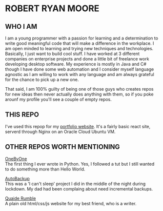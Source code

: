 # ROBERT RYAN MOORE

## WHO I AM

I am a young programmer with a passion for learning and a determination to write good meaningful code that will make a difference in the workplace. I am open minded to learning and trying new techniques and technologies. Basically, I just want to build cool stuff. I have worked at 3 different companies on enterprise projects and done a little bit of freelance work developing desktop software. My experience is mostly in Java and C# though I have done some web automation and I consider myself language agnostic as I am willing to work with any language and am always grateful for the chance to pick up a new one.

That said,  I am 100% guilty of being one of those guys who creates repos for new ideas then never actually does anything with them, so if you poke arounf my profile you'll see a couple of empty repos.

## THIS REPO
I've used this repop for my [portfolio website](https://robertryanmoore.co.za/index.html). It's a fairly basic react site,  serverd through Nginx on an Oracle Cloud Ubuntu VM.

## OTHER REPOS WORTH MENTIONING
[OneByOne](https://github.com/robertryanmoore/OneByOne)\
The first thing I ever wrote in Python. Yes, I followed a tut but I still wanted to do something more than Hello World.

[AutoBackup](https://github.com/robertryanmoore/AutoBackup)\
This was a 'I can't sleep' project I did in the middle of the night during lockdown. My dad had been complaing about need incremental backups.

[Quaide Rumble](https://github.com/robertryanmoore/quaiderumble)\
A plain old html/css/js website for my best friend, who is a writer.

